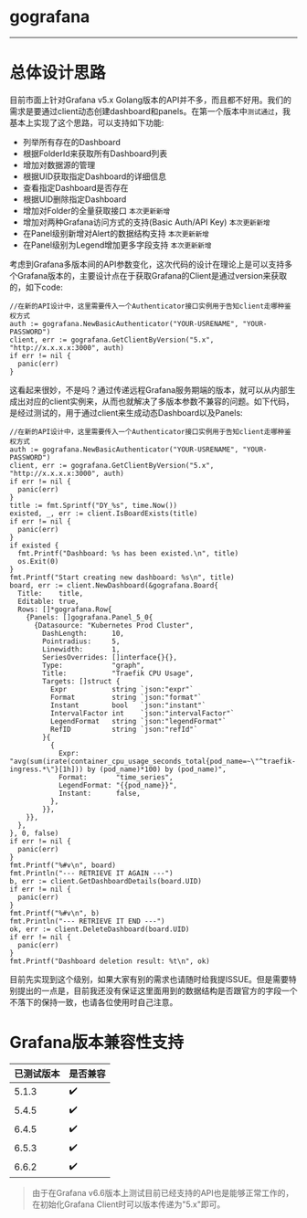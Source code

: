 # gografana
---

# 总体设计思路

目前市面上针对Grafana v5.x Golang版本的API并不多，而且都不好用。我们的需求是要通过client动态创建dashboard和panels。在第一个版本中`测试通过`，我基本上实现了这个思路，可以支持如下功能:

- 列举所有存在的Dashboard
- 根据FolderId来获取所有Dashboard列表
- 增加对数据源的管理
- 根据UID获取指定Dashboard的详细信息
- 查看指定Dashboard是否存在
- 根据UID删除指定Dashboard
- 增加对Folder的全量获取接口 `本次更新新增`
- 增加对两种Grafana访问方式的支持(Basic Auth/API Key)  `本次更新新增`
- 在Panel级别新增对Alert的数据结构支持 `本次更新新增`
- 在Panel级别为Legend增加更多字段支持 `本次更新新增`


考虑到Grafana多版本间的API参数变化，这次代码的设计在理论上是可以支持多个Grafana版本的，主要设计点在于获取Grafana的Client是通过version来获取的，如下code:
```golang
//在新的API设计中，这里需要传入一个Authenticator接口实例用于告知client走哪种鉴权方式
auth := gografana.NewBasicAuthenticator("YOUR-USRENAME", "YOUR-PASSWORD")
client, err := gografana.GetClientByVersion("5.x", "http://x.x.x.x:3000", auth)
if err != nil {
  panic(err)
}
```

这看起来很妙，不是吗？通过传递远程Grafana服务期端的版本，就可以从内部生成出对应的client实例来，从而也就解决了多版本参数不兼容的问题。如下代码，是经过测试的，用于通过client来生成动态Dashboard以及Panels:

```golang
//在新的API设计中，这里需要传入一个Authenticator接口实例用于告知client走哪种鉴权方式
auth := gografana.NewBasicAuthenticator("YOUR-USRENAME", "YOUR-PASSWORD")
client, err := gografana.GetClientByVersion("5.x", "http://x.x.x.x:3000", auth)
if err != nil {
  panic(err)
}
title := fmt.Sprintf("DY_%s", time.Now())
existed, _, err := client.IsBoardExists(title)
if err != nil {
  panic(err)
}
if existed {
  fmt.Printf("Dashboard: %s has been existed.\n", title)
  os.Exit(0)
}
fmt.Printf("Start creating new dashboard: %s\n", title)
board, err := client.NewDashboard(&gografana.Board{
  Title:    title,
  Editable: true,
  Rows: []*gografana.Row{
    {Panels: []gografana.Panel_5_0{
      {Datasource: "Kubernetes Prod Cluster",
        DashLength:      10,
        Pointradius:     5,
        Linewidth:       1,
        SeriesOverrides: []interface{}{},
        Type:            "graph",
        Title:           "Traefik CPU Usage",
        Targets: []struct {
          Expr           string `json:"expr"`
          Format         string `json:"format"`
          Instant        bool   `json:"instant"`
          IntervalFactor int    `json:"intervalFactor"`
          LegendFormat   string `json:"legendFormat"`
          RefID          string `json:"refId"`
        }{
          {
            Expr:         "avg(sum(irate(container_cpu_usage_seconds_total{pod_name=~\"^traefik-ingress.*\"}[1h])) by (pod_name)*100) by (pod_name)",
            Format:       "time_series",
            LegendFormat: "{{pod_name}}",
            Instant:      false,
          },
        }},
    }},
  },
}, 0, false)
if err != nil {
  panic(err)
}
fmt.Printf("%#v\n", board)
fmt.Println("--- RETRIEVE IT AGAIN ---")
b, err := client.GetDashboardDetails(board.UID)
if err != nil {
  panic(err)
}
fmt.Printf("%#v\n", b)
fmt.Println("--- RETRIEVE IT END ---")
ok, err := client.DeleteDashboard(board.UID)
if err != nil {
  panic(err)
}
fmt.Printf("Dashboard deletion result: %t\n", ok)
```
目前先实现到这个级别，如果大家有别的需求也请随时给我提ISSUE。但是需要特别提出的一点是，目前我还没有保证这里面用到的数据结构是否跟官方的字段一个不落下的保持一致，也请各位使用时自己注意。

# Grafana版本兼容性支持
|已测试版本|是否兼容|
|---|---|
|5.1.3|✔️|
|5.4.5|✔️|
|6.4.5|✔️|
|6.5.3|✔️|
|6.6.2|✔️|

> 由于在Grafana v6.6版本上测试目前已经支持的API也是能够正常工作的，在初始化Grafana Client时可以版本传递为"5.x"即可。
